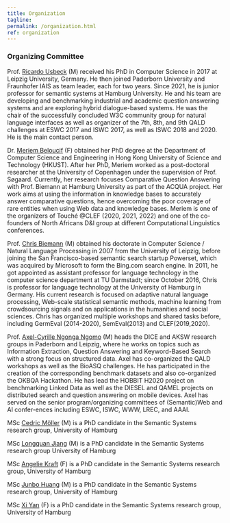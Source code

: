 ```yaml
---
title: Organization
tagline: 
permalink: /organization.html
ref: organization
---
```


### Organizing Committee

Prof. [Ricardo Usbeck](https://www.inf.uni-hamburg.de/en/inst/ab/sems/people/ricardo-usbeck.html) (M)  received his PhD in Computer Science in 2017 at Leipzig University, Germany. He then joined Paderborn University and Fraunhofer IAIS as team leader, each for two years. Since 2021, he is junior professor for semantic systems at Hamburg University. He and his team are developing and benchmarking industrial and academic question answering systems and are exploring hybrid dialogue-based systems. 
He was the chair of the successfully concluded W3C community group for natural language interfaces as well as organizer of the 7th, 8th, and 9th QALD challenges at ESWC 2017 and ISWC 2017, as well as ISWC 2018 and 2020. He is the main contact person.

Dr. [Meriem Beloucif](https://www.inf.uni-hamburg.de/en/inst/ab/lt/people/meriem-beloucif.html) (F) obtained her PhD degree at the Department of Computer Science and Engineering in Hong Kong University of Science and Technology (HKUST). After her PhD, Meriem worked as a post-doctoral researcher at the University of Copenhagen under the supervision of Prof. Søgaard. Currently, her research focuses Comparative Question Answering with Prof. Biemann at Hamburg University as part of the ACQUA project. Her work aims at using the information in knowledge bases to accurately answer comparative questions, hence overcoming the poor coverage of rare entities when using Web data and knowledge bases. Meriem is one of the organizers of Touché @CLEF (2020, 2021, 2022) and one of the co-founders of North Africans D&I group at different Computational Linguistics conferences.

Prof. [Chris Biemann](https://www.inf.uni-hamburg.de/en/inst/ab/lt/people/chris-biemann.html) (M) obtained his doctorate in Computer Science / Natural Language Processing in 2007 from the University of Leipzig, before joining the San Francisco-based semantic search startup Powerset, which was acquired by Microsoft to form the Bing.com search engine. In 2011, he got appointed as assistant professor for language technology in the computer science department at TU Darmstadt; since October 2016, Chris is professor for language technology at the University of Hamburg in Germany. His current research is focused on adaptive natural language processing, Web-scale statistical semantic methods, machine learning from crowdsourcing signals and on applications in the humanities and social sciences. Chris has organized multiple workshops and shared tasks before, including GermEval (2014-2020), SemEval(2013) and CLEF(2019,2020). 

Prof. [Axel-Cyrille Ngonga Ngomo](http://dice-research.org) (M) heads the DICE and AKSW research groups in Paderborn and Leipzig, where he works on topics such as Information Extraction, Question Answering and Keyword-Based Search with a strong focus on structured data. Axel has co-organized the QALD workshops as well as the BioASQ challenges. He has participated in the creation of the corresponding benchmark datasets and also co-organized the OKBQA Hackathon. He has lead the HOBBIT H2020 project on benchmarking Linked Data as well as the DIESEL and QAMEL projects on distributed search and question answering on mobile devices. Axel has served on the senior program/organizing committees of (Semantic)Web and AI confer-ences including ESWC, ISWC, WWW, LREC, and AAAI.

MSc [Cedric Möller](https://www.inf.uni-hamburg.de/en/inst/ab/sems/people/cedric-moeller.html) (M) is a PhD candidate in the Semantic Systems research group, University of Hamburg

MSc [Longquan Jiang](https://www.inf.uni-hamburg.de/en/inst/ab/sems/people/longquan-jiang.html) (M) is a PhD candidate in the Semantic Systems research group University of Hamburg

MSc [Angelie Kraft](https://www.inf.uni-hamburg.de/en/inst/ab/sems/people/angelie-kraft.html) (F) is a PhD candidate in the Semantic Systems research group, University of Hamburg

MSc [Junbo Huang](https://www.inf.uni-hamburg.de/en/inst/ab/sems/people/junbo-huang.html) (M) is a PhD candidate in the Semantic Systems research group, University of Hamburg

MSc [Xi Yan](https://www.inf.uni-hamburg.de/en/inst/ab/sems/people/xi-yan.html) (F) is a PhD candidate in the Semantic Systems research group, University of Hamburg
